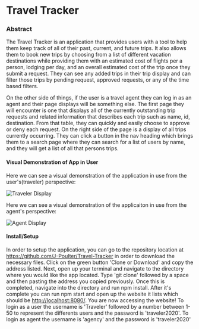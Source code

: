 # Travel Tracker

### Abstract

The Travel Tracker is an application that provides users with a tool to help them keep track of all of their past, current, and future trips.  It also allows them to book new trips by choosing from a list of different vacation destinations while providing them with an estimated cost of flights per a person, lodging per day, and an overall estimated cost of the trip once they submit a request.  They can see any added trips in their trip display and can filter those trips by pending request, approved requests, or any of the time based filters.

On the other side of things, if the user is a travel agent they can log in as an agent and their page displays will be something else.  The first page they will encounter is one that displays all of the currently outstanding trip requests and related information that describes each trip such as name, id, destination.  From that table, they can quickly and easily choose to approve or deny each request.  On the right side of the page is a display of all trips currently occurring.  They can click a button in the nav heading which brings them to a search page where they can search for a list of users by name, and they will get a list of all that persons trips.

#### Visual Demonstration of App in User

 Here we can see a visual demonstration of the application in use from the user's(traveler) perspective:

![Traveler Display](https://user-images.githubusercontent.com/51523262/75901856-11056580-5e37-11ea-8cef-a3ec3fb79245.gif)

 Here we can see a visual demonstration of the applicaiton in use from the agent's perspective:

 ![Agent Display](https://user-images.githubusercontent.com/51523262/75902262-a9034f00-5e37-11ea-819c-c5dc6f7b0312.gif)


#### Install/Setup

In order to setup the application, you can go to the repository location at <https://github.com/J-Poulter/Travel-Tracker> in order to download the necessary files.  Click on the green button 'Clone or Download' and copy the address listed.  Next, open up your terminal and navigate to the directory where you would like the app located.  Type 'git clone' followed by a space and then pasting the address you copied previously.  Once this is completed, navigate into the directory and run npm install.  After it's complete you can run npm start and open up the website it lists which should be <http://localhost:8080/>.  You are now accessing the website! To login as a user the username is 'Traveler' followed by a number between 1-50 to represent the differents users and the password is 'traveler2020'.  To login as agent the username is 'agency' and the password is 'traveler2020'
